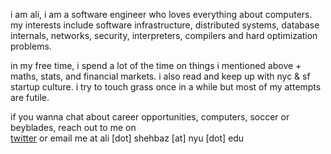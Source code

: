 i am ali, i am a software engineer who loves everything about computers. my interests include software infrastructure, distributed systems, database internals, networks, security, interpreters, compilers and hard optimization problems.

in my free time, i spend a lot of the time on things i mentioned above + maths, stats, and financial markets. i also read and keep up with nyc & sf startup culture. i try to touch grass once in a while but most of my attempts are futile.

if you wanna chat about career opportunities, computers, soccer or beyblades, reach out to me on </br>
[twitter](https://x.com/alisdotnyc) or email me at ali [dot] shehbaz [at] nyu [dot] edu